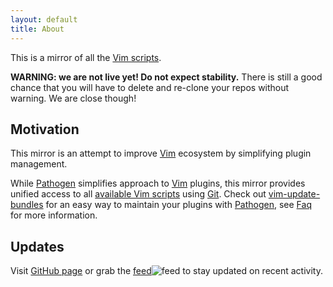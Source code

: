 ```yaml
---
layout: default
title: About
---
```


This is a mirror of all the [Vim scripts](http://www.vim.org/scripts/).

**WARNING: we are not live yet!  Do not expect stability.**
There is still a good chance that you will have to delete and
re-clone your repos without warning.  We are close though!

## Motivation

This mirror is an attempt to improve [Vim] ecosystem by simplifying plugin management.

While [Pathogen] simplifies approach to [Vim] plugins, this mirror provides unified access to all [available Vim scripts](http://github.com/vim-scripts/repositories) using [Git].
Check out [vim-update-bundles](http://github.com/bronson/vim-update-bundles) for an easy way to maintain your plugins with [Pathogen], see [Faq] for more information. 

## Updates

Visit [GitHub page](http://github.com/vim-scripts/) or grab the [feed](http://github.com/vim-scripts.atom)![feed](http://github.com/images/icons/feed.png) to stay updated on recent activity.

[Pathogen]:http://github.com/tpope/vim-pathogen
[Vim]:http://vim.org
[Git]:http://git-scm.com
[Ruby]:http://ruby-lang.org
[Faq]:/faq.html
